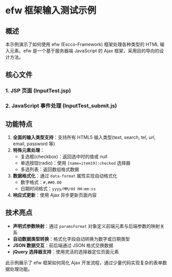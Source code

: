 # efw 框架输入测试示例

## 概述

本示例演示了如何使用 efw (Escco-Framework) 框架处理各种类型的 HTML 输入元素。efw 是一个基于服务器端 JavaScript 的 Ajax 框架，采用目的导向的设计方法。

## 核心文件

### 1. JSP 页面 (InputTest.jsp)

### 2. JavaScript 事件处理 (InputTest_submit.js)

## 功能特点

1. **全面的输入类型支持**：支持所有 HTML5 输入类型(text, search, tel, url, email, password 等)
2. **特殊元素处理**：
   - 复选框(checkbox)：返回选中时的值或 null
   - 单选按钮(radio)：使用 `[name=item19]:checked` 选择器
   - 多选列表：返回数组格式数据
3. **数据格式化**：通过 `data-format` 属性实现自动格式化
   - 数字格式：`#,##0.00`
   - 日期时间格式：`yyyy/MM/dd HH:mm:ss`
4. **响应式更新**：使用 Ajax 异步更新页面内容

## 技术亮点

- **声明式参数映射**：通过 `paramsFormat` 对象定义前端元素与后端参数的映射关系
- **自动数据类型转换**：格式化字段自动转换为数字或日期类型
- **JSON 数据交互**：前后端通过 JSON 格式交换数据
- **jQuery 选择器支持**：使用灵活的选择器定位页面元素

此示例展示了 efw 框架如何简化 Ajax 开发流程，通过少量代码实现复杂的表单数据处理功能。
